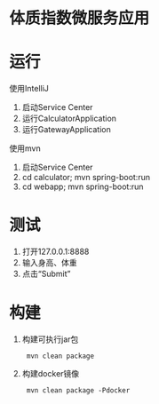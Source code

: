 # 体质指数微服务应用

# 运行
使用IntelliJ

1. 启动Service Center
2. 运行CalculatorApplication
3. 运行GatewayApplication

使用mvn
1. 启动Service Center
2. cd calculator; mvn spring-boot:run
3. cd webapp; mvn spring-boot:run

# 测试

1. 打开127.0.0.1:8888
2. 输入身高、体重
3. 点击“Submit”

# 构建
1. 构建可执行jar包

        mvn clean package
2. 构建docker镜像

        mvn clean package -Pdocker
